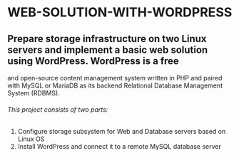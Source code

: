 # WEB-SOLUTION-WITH-WORDPRESS
## Prepare storage infrastructure on two Linux servers and implement a basic web solution using WordPress. WordPress is a free 
and open-source content management system written in PHP and paired with MySQL or MariaDB as its backend Relational Database Management System (RDBMS).

###### This project consists of two parts:

1. Configure storage subsystem for Web and Database servers based on Linux OS
2. Install WordPress and connect it to a remote MySQL database server
